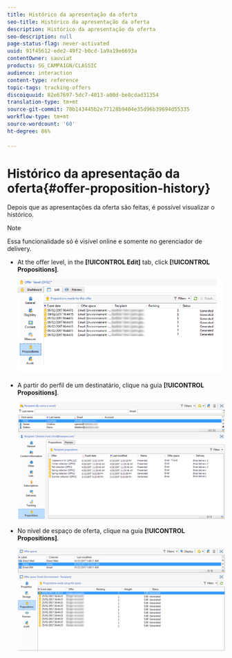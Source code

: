 ```yaml
---
title: Histórico da apresentação da oferta
seo-title: Histórico da apresentação da oferta
description: Histórico da apresentação da oferta
seo-description: null
page-status-flag: never-activated
uuid: 91f45612-ede2-49f2-b0cd-1a9a19e6693a
contentOwner: sauviat
products: SG_CAMPAIGN/CLASSIC
audience: interaction
content-type: reference
topic-tags: tracking-offers
discoiquuid: 82e67697-5dc7-4013-a00d-be8cdad31354
translation-type: tm+mt
source-git-commit: 70b143445b2e77128b9404e35d96b39694d55335
workflow-type: tm+mt
source-wordcount: '60'
ht-degree: 86%

---
```



# Histórico da apresentação da oferta{#offer-proposition-history}

Depois que as apresentações da oferta são feitas, é possível visualizar o histórico.

>[!NOTE]
>
>Essa funcionalidade só é visível online e somente no gerenciador de delivery.

* At the offer level, in the **[!UICONTROL Edit]** tab, click **[!UICONTROL Propositions]**.

   ![](assets/offer_followup_006.png)

* A partir do perfil de um destinatário, clique na guia **[!UICONTROL Propositions]**.

   ![](assets/offer_followup_002.png)

* No nível de espaço de oferta, clique na guia **[!UICONTROL Propositions]**.

   ![](assets/offer_space_prop_001_b.png)

